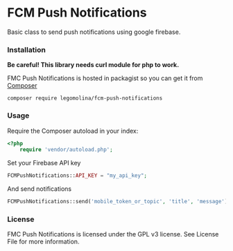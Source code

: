 # FCM Push Notifications
Basic class to send push notifications using google firebase.

### Installation
**Be careful! This library needs curl module for php to work.**

FMC Push Notifications is hosted in packagist so you can get it from [Composer](https://getcomposer.org/ "Composer")

```
composer require legomolina/fcm-push-notifications
```

### Usage
Require the Composer autoload in your index:

```php
<?php
    require 'vendor/autoload.php';
```

Set your Firebase API key

```php
FCMPushNotifications::API_KEY = "my_api_key";
```

And send notifications

```php
FCMPushNotifications::send('mobile_token_or_topic', 'title', 'message');
```

### License
FMC Push Notifications is licensed under the GPL v3 license. See License File for more information.
